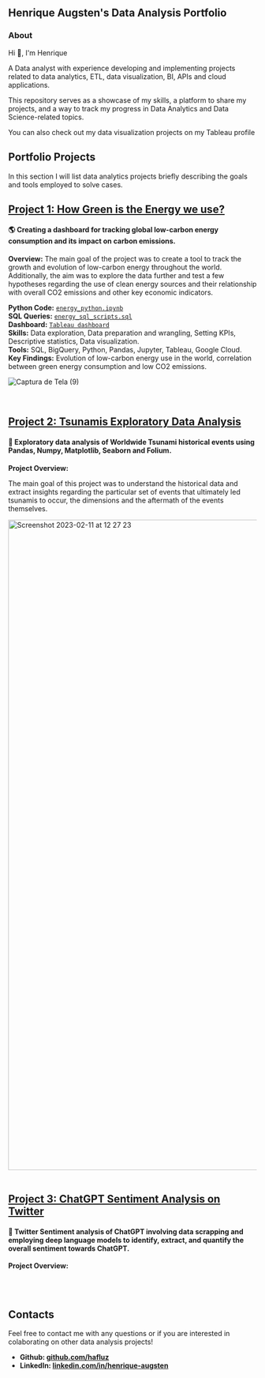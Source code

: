 ## Henrique Augsten's Data Analysis Portfolio

### About
Hi 👋, I'm Henrique

A Data analyst with experience developing and implementing projects related to data analytics, ETL, data visualization, BI, APIs and cloud applications.

This repository serves as a showcase of my skills, a platform to share my projects, and a way to track my progress in Data Analytics and Data Science-related topics.

You can also check out my data visualization projects on my Tableau profile


## Portfolio Projects

In this section I will list data analytics projects briefly describing the goals and tools employed to solve cases.

## **[Project 1: How Green is the Energy we use?](https://github.com/hafluz/energy_data)**
#### 🌎 Creating a dashboard for tracking global low-carbon energy consumption and its impact on carbon emissions.

**Overview:**
The main goal of the project was to create a tool to track the growth and evolution of low-carbon energy throughout the world. Additionally, the aim was to explore the data further and test a few hypotheses regarding the use of clean energy sources and their relationship with overall CO2 emissions and other key economic indicators.

**Python Code:** [`energy_python.ipynb`](https://github.com/hafluz/energy_data/blob/main/energy_python.ipynb)   
**SQL Queries:** [`energy_sql_scripts.sql`](https://github.com/hafluz/energy_data/blob/main/energy_sql_scripts.sql)    
**Dashboard:** [`Tableau dashboard`](https://public.tableau.com/views/GlobalEnergyConsumptionDashboard/HOWGREENISTHEENERGYWEUSE?:language=pt-BR&publish=yes&:display_count=n&:origin=viz_share_link)  
**Skills:** Data exploration, Data preparation and wrangling, Setting KPIs, Descriptive statistics, Data visualization.  
**Tools:** SQL, BigQuery, Python, Pandas, Jupyter, Tableau, Google Cloud.  
**Key Findings:** Evolution of low-carbon energy use in the world, correlation between green energy consumption and low CO2 emissions.

![Captura de Tela (9)](https://user-images.githubusercontent.com/122936255/215545006-45224a36-7173-4e34-978f-217180bcca6f.png)

<br/>

## **[Project 2: Tsunamis Exploratory Data Analysis](https://github.com/hafluz/tsunami_exploratory)**
#### 🌊 Exploratory data analysis of Worldwide Tsunami historical events using Pandas, Numpy, Matplotlib, Seaborn and Folium.

**Project Overview:**

The main goal of this project was to understand the historical data and extract insights regarding the particular set of events that ultimately led tsunamis to occur, the dimensions and the aftermath of the events themselves.

<img width="1317" alt="Screenshot 2023-02-11 at 12 27 23" src="https://user-images.githubusercontent.com/122936255/218266767-0c348863-e6d9-4bdf-a534-9b36b17ab2a9.png">

<br/>
<br/>

## **[Project 3: ChatGPT Sentiment Analysis on Twitter](https://github.com/hafluz/sentiment_analysis)**
#### 💬 Twitter Sentiment analysis of ChatGPT involving data scrapping and employing deep language models to identify, extract, and quantify the overall sentiment towards ChatGPT.

**Project Overview:**


<br/>
<br/>

## Contacts
Feel free to contact me with any questions or if you are interested in colaborating on other data analysis projects!

* **Github: [github.com/hafluz](https://github.com/hafluz)**
* **LinkedIn: [linkedin.com/in/henrique-augsten](https://www.linkedin.com/in/henrique-augsten)**
